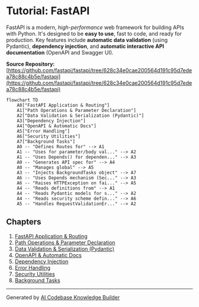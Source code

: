 # Tutorial: FastAPI

FastAPI is a modern, *high-performance* web framework for building APIs with Python.
It's designed to be **easy to use**, fast to code, and ready for production.
Key features include **automatic data validation** (using Pydantic), **dependency injection**, and **automatic interactive API documentation** (OpenAPI and Swagger UI).


**Source Repository:** [https://github.com/fastapi/fastapi/tree/628c34e0cae200564d191c95d7edea78c88c4b5e/fastapi](https://github.com/fastapi/fastapi/tree/628c34e0cae200564d191c95d7edea78c88c4b5e/fastapi)

```mermaid
flowchart TD
    A0["FastAPI Application & Routing"]
    A1["Path Operations & Parameter Declaration"]
    A2["Data Validation & Serialization (Pydantic)"]
    A3["Dependency Injection"]
    A4["OpenAPI & Automatic Docs"]
    A5["Error Handling"]
    A6["Security Utilities"]
    A7["Background Tasks"]
    A0 -- "Defines Routes for" --> A1
    A1 -- "Uses for parameter/body val..." --> A2
    A1 -- "Uses Depends() for dependen..." --> A3
    A0 -- "Generates API spec for" --> A4
    A0 -- "Manages global" --> A5
    A3 -- "Injects BackgroundTasks object" --> A7
    A6 -- "Uses Depends mechanism (Sec..." --> A3
    A6 -- "Raises HTTPException on fai..." --> A5
    A4 -- "Reads definitions from" --> A1
    A4 -- "Reads Pydantic models for s..." --> A2
    A4 -- "Reads security scheme defin..." --> A6
    A5 -- "Handles RequestValidationEr..." --> A2
```

## Chapters

1. [FastAPI Application & Routing](01_fastapi_application___routing.md)
2. [Path Operations & Parameter Declaration](02_path_operations___parameter_declaration.md)
3. [Data Validation & Serialization (Pydantic)](03_data_validation___serialization__pydantic_.md)
4. [OpenAPI & Automatic Docs](04_openapi___automatic_docs.md)
5. [Dependency Injection](05_dependency_injection.md)
6. [Error Handling](06_error_handling.md)
7. [Security Utilities](07_security_utilities.md)
8. [Background Tasks](08_background_tasks.md)


---

Generated by [AI Codebase Knowledge Builder](https://github.com/The-Pocket/Tutorial-Codebase-Knowledge)